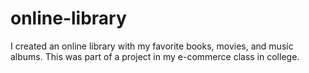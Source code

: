 # online-library
I created an online library with my favorite books, movies, and music albums. This was part of a project in my e-commerce class in college.
